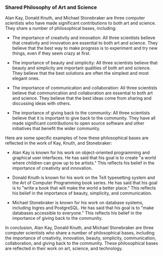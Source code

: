 ### Shared Philosophy of Art and Science

Alan Kay, Donald Knuth, and Michael Stonebraker are three computer scientists who have made significant contributions to both art and science. They share a number of philosophical bases, including:

* The importance of creativity and innovation: All three scientists believe that creativity and innovation are essential to both art and science. They believe that the best way to make progress is to experiment and try new things, even if they seem crazy at first.

* The importance of beauty and simplicity: All three scientists believe that beauty and simplicity are important qualities of both art and science. They believe that the best solutions are often the simplest and most elegant ones.

* The importance of communication and collaboration: All three scientists believe that communication and collaboration are essential to both art and science. They believe that the best ideas come from sharing and discussing ideas with others.

* The importance of giving back to the community: All three scientists believe that it is important to give back to the community. They have all made significant contributions to open source software and other initiatives that benefit the wider community.

Here are some specific examples of how these philosophical bases are reflected in the work of Kay, Knuth, and Stonebraker:

* Alan Kay is known for his work on object-oriented programming and graphical user interfaces. He has said that his goal is to create "a world where children can grow up to be artists." This reflects his belief in the importance of creativity and innovation.

* Donald Knuth is known for his work on the TeX typesetting system and the Art of Computer Programming book series. He has said that his goal is to "write a book that will make the world a better place." This reflects his belief in the importance of beauty, simplicity, and communication.

* Michael Stonebraker is known for his work on database systems, including Ingres and PostgreSQL. He has said that his goal is to "make databases accessible to everyone." This reflects his belief in the importance of giving back to the community.

In conclusion, Alan Kay, Donald Knuth, and Michael Stonebraker are three computer scientists who share a number of philosophical bases, including the importance of creativity, innovation, beauty, simplicity, communication, collaboration, and giving back to the community. These philosophical bases are reflected in their work on art, science, and technology.


